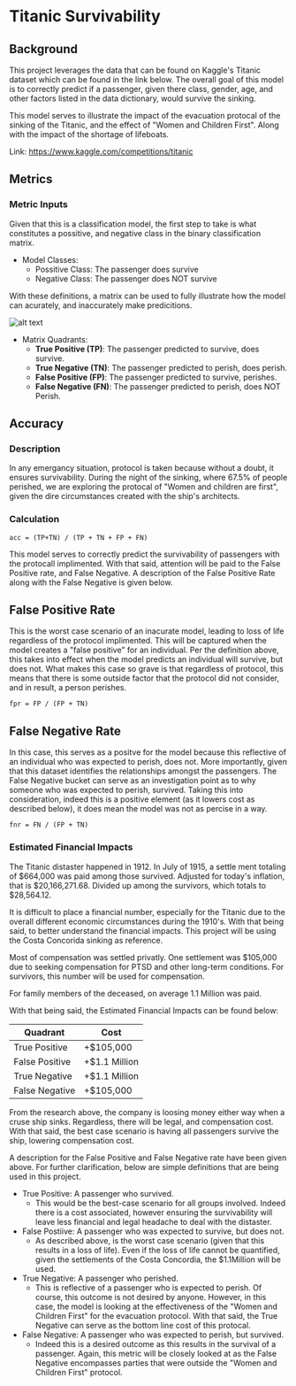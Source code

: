 # Titanic Survivability
## Background
This project leverages the data that can be found on Kaggle's Titanic dataset which can be found in the link below. The overall goal of this model is to correctly predict if a passenger, given there class, gender, age, and other factors listed in the data dictionary, would survive the sinking.

This model serves to illustrate the impact of the evacuation protocal of the sinking of the Titanic, and the effect of "Women and Children First". Along with the impact of the shortage of lifeboats.

Link: https://www.kaggle.com/competitions/titanic

## Metrics
### Metric Inputs
Given that this is a classification model, the first step to take is what constitutes a possitive, and negative class in the binary classification matrix.

- Model Classes:
  - Possitive Class: The passenger does survive
  - Negative Class: The passenger does NOT survive

With these definitions, a matrix can be used to fully illustrate how the model can acurately, and inaccurately make predicitions.


![alt text](https://github.com/TheLeveyBreaks/Foundations-of-Machine-Learning/blob/main/Matrix.JPG)

- Matrix Quadrants:
  - **True Positive (TP)**: The passenger predicted to survive, does survive.
  - **True Negative (TN)**: The passenger predicted to perish, does perish.
  - **False Positive (FP)**: The passenger predicted to survive, perishes.
  - **False Negative (FN)**: The passenger predicted to perish, does NOT Perish.





## Accuracy
### Description
In any emergancy situation, protocol is taken because without a doubt, it ensures survivability. During the night of the sinking, where 67.5% of people perished, we are exploring the protocal of "Women and children are first", given the dire circumstances created with the ship's architects.

### Calculation
```
acc = (TP+TN) / (TP + TN + FP + FN)
```

This model serves to correctly predict the survivability of passengers with the protocall implimented. With that said, attention will be paid to the False Positive rate, and False Negative. A description of the False Positive Rate along with the False Negative is given below.

## False Positive Rate
This is the worst case scenario of an inacurate model, leading to loss of life regardless of the protocol implimented. This will be captured when the model creates a "false positive" for an individual. Per the definition above, this takes into effect when the model predicts an individual will survive, but does not. What makes this case so grave is that regardless of protocol, this means that there is some outside factor that the protocol did not consider, and in result, a person perishes. 

```
fpr = FP / (FP + TN)
```
## False Negative Rate
In this case, this serves as a positve for the model because this reflective of an individual who was expected to perish, does not. More importantly, given that this dataset identifies the relationships amongst the passengers. The False Negative bucket can serve as an investigation point as to why someone who was expected to perish, survived. Taking this into consideration, indeed this is a positive element (as it lowers cost as described below), it does mean the model was not as percise in a way.

```
fnr = FN / (FP + TN)
```

### Estimated Financial Impacts
The Titanic distaster happened in 1912. In July of 1915, a settle ment totaling of $664,000 was paid among those survived. Adjusted for today's inflation, that is $20,166,271.68. Divided up among the survivors, which totals to $28,564.12.

It is difficult to place a financial number, especially for the Titanic due to the overall different economic circumstances during the 1910's. With that being said, to better understand the financial impacts. This project will be using the Costa Concorida sinking as reference.

Most of compensation was settled privatly. One settlement was $105,000 due to seeking compensation for PTSD and other long-term conditions. For survivors, this number will be used for compensation. 

For family members of the deceased, on average 1.1 Million was paid. 

With that being said, the Estimated Financial Impacts can be found below:


|Quadrant|Cost|
|--------|----|
|True Positive|+$105,000|
|False Positive|+$1.1 Million|
|True Negative|+$1.1 Million|
|False Negative|+$105,000|

From the research above, the company is loosing money either way when a cruse ship sinks. Regardless, there will be legal, and compensation cost. With that said, the best case scenario is having all passengers survive the ship, lowering compensation cost. 

A description for the False Positive and False Negative rate have been given above. For further clarification, below are simple definitions that are being used in this project.

- True Positive: A passenger who survived.
  - This would be the best-case scenario for all groups involved. Indeed there is a cost associated, however ensuring the survivability will leave less financial and legal headache to deal with the distaster.
- False Postiive: A passenger who was expected to survive, but does not.
  - As described above, is the worst case scenario (given that this results in a loss of life). Even if the loss of life cannot be quantified, given the settlements of the Costa Concordia, the $1.1Million will be used. 
- True Negative: A passenger who perished.
  - This is reflective of a passenger who is expected to perish. Of course, this outcome is not desired by anyone. However, in this case, the model is looking at the effectiveness of the "Women and Children First" for the evacuation protocol. With that said, the True Negative can serve as the bottom line cost of this protocal.
- False Negative: A passenger who was expected to perish, but survived.
  - Indeed this is a desired outcome as this results in the survival of a passenger. Again, this metric will be closely looked at as the False Negative encompasses parties that were outside the "Women and Children First" protocol. 








